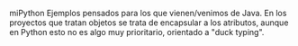 miPython
Ejemplos pensados para los que vienen/venimos de Java. En los proyectos que tratan objetos se trata de encapsular a los atributos, aunque en Python esto no es algo muy prioritario, orientado a "duck typing".
